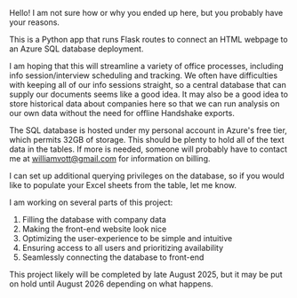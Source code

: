 Hello! I am not sure how or why you ended up here, but you probably have your reasons.

This is a Python app that runs Flask routes to connect an HTML webpage to an Azure SQL database deployment.

I am hoping that this will streamline a variety of office processes, including info session/interview scheduling and tracking. We often have difficulties with keeping all of our info
sessions straight, so a central database that can supply our documents seems like a good idea. It may also be a good idea to store historical data about companies here so that we can
run analysis on our own data without the need for offline Handshake exports.

The SQL database is hosted under my personal account in Azure's free tier, which permits 32GB of storage. This should be plenty to hold all of the text data in the tables. If more is
needed, someone will probably have to contact me at williamvott@gmail.com for information on billing.

I can set up additional querying privileges on the database, so if you would like to populate your Excel sheets from the table, let me know.

I am working on several parts of this project:
  1. Filling the database with company data
  2. Making the front-end website look nice
  3. Optimizing the user-experience to be simple and intuitive
  4. Ensuring access to all users and prioritizing availability
  5. Seamlessly connecting the database to front-end

This project likely will be completed by late August 2025, but it may be put on hold until August 2026 depending on what happens.
